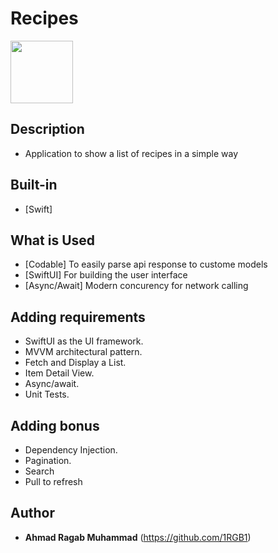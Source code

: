 # Recipes

<img src="https://github.com/user-attachments/assets/3181e121-d67c-42a0-883c-ad7662187fa5" width="100" height="100" />

## Description

- Application to show a list of recipes in a simple way

## Built-in

- [Swift]

## What is Used

- [Codable] To easily parse api response to custome models
- [SwiftUI] For building the user interface
- [Async/Await] Modern concurency for network calling

## Adding requirements

- SwiftUI as the UI framework.
- MVVM architectural pattern.
- Fetch and Display a List.
- Item Detail View.
- Async/await.
- Unit Tests.

## Adding bonus
- Dependency Injection.
- Pagination.
- Search
- Pull to refresh

## Author

- **Ahmad Ragab Muhammad** (https://github.com/1RGB1)
